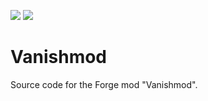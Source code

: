 [![](http://cf.way2muchnoise.eu/full_vanishmod_downloads.svg)](https://minecraft.curseforge.com/projects/vanishmod) [![](http://cf.way2muchnoise.eu/versions/For%20MC_vanishmod_all.svg)](https://minecraft.curseforge.com/projects/vanishmod/files)

Vanishmod
=============

Source code for the Forge mod "Vanishmod".
